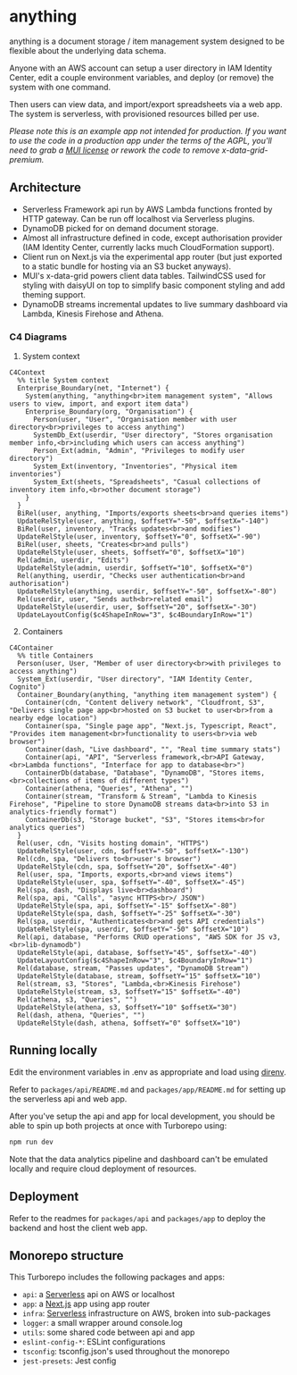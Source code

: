 # anything

anything is a document storage / item management system designed to be flexible about the underlying data schema.

Anyone with an AWS account can setup a user directory in IAM Identity Center, edit a couple environment variables, and deploy (or remove) the system with one command.

Then users can view data, and import/export spreadsheets via a web app. The system is serverless, with provisioned resources billed per use.

_Please note this is an example app not intended for production. If you want to use the code in a production app under the terms of the AGPL, you'll need to grab a [MUI license](https://mui.com/x/introduction/licensing/) or rework the code to remove x-data-grid-premium._

## Architecture

- Serverless Framework api run by AWS Lambda functions fronted by HTTP gateway. Can be run off localhost via Serverless plugins.
- DynamoDB picked for on demand document storage.
- Almost all infrastructure defined in code, except authorisation provider (IAM Identity Center, currently lacks much CloudFormation support).
- Client run on Next.js via the experimental app router (but just exported to a static bundle for hosting via an S3 bucket anyways).
- MUI's x-data-grid powers client data tables. TailwindCSS used for styling with daisyUI on top to simplify basic component styling and add theming support.
- DynamoDB streams incremental updates to live summary dashboard via Lambda, Kinesis Firehose and Athena.

### C4 Diagrams

1. System context

```mermaid
C4Context
  %% title System context
  Enterprise_Boundary(net, "Internet") {
    System(anything, "anything<br>item management system", "Allows users to view, import, and export item data")
    Enterprise_Boundary(org, "Organisation") {
      Person(user, "User", "Organisation member with user directory<br>privileges to access anything")
      SystemDb_Ext(userdir, "User directory", "Stores organisation member info,<br>including which users can access anything")
      Person_Ext(admin, "Admin", "Privileges to modify user directory")
      System_Ext(inventory, "Inventories", "Physical item inventories")
      System_Ext(sheets, "Spreadsheets", "Casual collections of inventory item info,<br>other document storage")
    }
  }
  BiRel(user, anything, "Imports/exports sheets<br>and queries items")
  UpdateRelStyle(user, anything, $offsetY="-50", $offsetX="-140")
  BiRel(user, inventory, "Tracks updates<br>and modifies")
  UpdateRelStyle(user, inventory, $offsetY="0", $offsetX="-90")
  BiRel(user, sheets, "Creates<br>and pulls")
  UpdateRelStyle(user, sheets, $offsetY="0", $offsetX="10")
  Rel(admin, userdir, "Edits")
  UpdateRelStyle(admin, userdir, $offsetY="10", $offsetX="0")
  Rel(anything, userdir, "Checks user authentication<br>and authorisation")
  UpdateRelStyle(anything, userdir, $offsetY="-50", $offsetX="-80")
  Rel(userdir, user, "Sends auth<br>related email")
  UpdateRelStyle(userdir, user, $offsetY="20", $offsetX="-30")
  UpdateLayoutConfig($c4ShapeInRow="3", $c4BoundaryInRow="1")
```

2. Containers

```mermaid
C4Container
  %% title Containers
  Person(user, User, "Member of user directory<br>with privileges to access anything")
  System_Ext(userdir, "User directory", "IAM Identity Center, Cognito")
  Container_Boundary(anything, "anything item management system") {
    Container(cdn, "Content delivery network", "Cloudfront, S3", "Delivers single page app<br>hosted on S3 bucket to user<br>from a nearby edge location")
    Container(spa, "Single page app", "Next.js, Typescript, React", "Provides item management<br>functionality to users<br>via web browser")
    Container(dash, "Live dashboard", "", "Real time summary stats")
    Container(api, "API", "Serverless framework,<br>API Gateway,<br>Lambda functions", "Interface for app to database<br>")
    ContainerDb(database, "Database", "DynamoDB", "Stores items,<br>collections of items of different types")
    Container(athena, "Queries", "Athena", "")
    Container(stream, "Transform & Stream", "Lambda to Kinesis Firehose", "Pipeline to store DynamoDB streams data<br>into S3 in analytics-friendly format")
    ContainerDb(s3, "Storage bucket", "S3", "Stores items<br>for analytics queries")
  }
  Rel(user, cdn, "Visits hosting domain", "HTTPS")
  UpdateRelStyle(user, cdn, $offsetY="-50", $offsetX="-130")
  Rel(cdn, spa, "Delivers to<br>user's browser")
  UpdateRelStyle(cdn, spa, $offsetY="20", $offsetX="-40")
  Rel(user, spa, "Imports, exports,<br>and views items")
  UpdateRelStyle(user, spa, $offsetY="-40", $offsetX="-45")
  Rel(spa, dash, "Displays live<br>dashboard")
  Rel(spa, api, "Calls", "async HTTPS<br>/ JSON")
  UpdateRelStyle(spa, api, $offsetY="-15" $offsetX="-80")
  UpdateRelStyle(spa, dash, $offsetY="-25" $offsetX="-30")
  Rel(spa, userdir, "Authenticates<br>and gets API credentials")
  UpdateRelStyle(spa, userdir, $offsetY="-50" $offsetX="10")
  Rel(api, database, "Performs CRUD operations", "AWS SDK for JS v3,<br>lib-dynamodb")
  UpdateRelStyle(api, database, $offsetY="45", $offsetX="-40")
  UpdateLayoutConfig($c4ShapeInRow="3", $c4BoundaryInRow="1")
  Rel(database, stream, "Passes updates", "DynamoDB Stream")
  UpdateRelStyle(database, stream, $offsetY="15" $offsetX="10")
  Rel(stream, s3, "Stores", "Lambda,<br>Kinesis Firehose")
  UpdateRelStyle(stream, s3, $offsetY="15" $offsetX="-40")
  Rel(athena, s3, "Queries", "")
  UpdateRelStyle(athena, s3, $offsetY="10" $offsetX="30")
  Rel(dash, athena, "Queries", "")
  UpdateRelStyle(dash, athena, $offsetY="0" $offsetX="10")
```

## Running locally

Edit the environment variables in .env as appropriate and load using [direnv](https://direnv.net/).

Refer to `packages/api/README.md` and `packages/app/README.md` for setting up the serverless api and web app.

After you've setup the api and app for local development, you should be able to spin up both projects at once with Turborepo using:

```sh
npm run dev
```

Note that the data analytics pipeline and dashboard can't be emulated locally and require cloud deployment of resources.

## Deployment

Refer to the readmes for `packages/api` and `packages/app` to deploy the backend and host the client web app.

## Monorepo structure

This Turborepo includes the following packages and apps:

- `api`: a [Serverless](https://serverless.com/) api on AWS or localhost
- `app`: a [Next.js](https://nextjs.org/) app using app router
- `infra`: [Serverless](https://serverless.com/) infrastructure on AWS, broken into sub-packages
- `logger`: a small wrapper around console.log
- `utils`: some shared code between api and app
- `eslint-config-*`: ESLint configurations
- `tsconfig`: tsconfig.json's used throughout the monorepo
- `jest-presets`: Jest config
